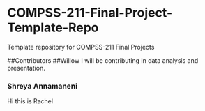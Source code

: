 # COMPSS-211-Final-Project-Template-Repo
Template repository for COMPSS-211 Final Projects

##Contributors
##Willow
I will be contributing in data analysis and presentation.

### Shreya Annamaneni

Hi this is Rachel
